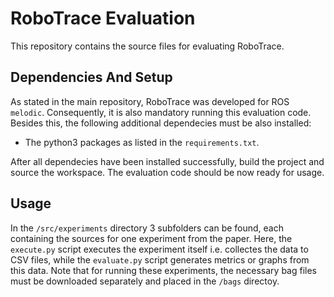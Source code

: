# RoboTrace Evaluation
This repository contains the source files for evaluating RoboTrace.

## Dependencies And Setup
As stated in the main repository, RoboTrace was developed for ROS `melodic`. Consequently, it is also mandatory  running this evaluation code. Besides this, the following additional dependecies must be also installed:

- The python3 packages as listed in the `requirements.txt`.

After all dependecies have been installed successfully, build the project and source the workspace. The evaluation code should be now ready for usage.

## Usage
In the `/src/experiments` directory 3 subfolders can be found, each containing the sources for one experiment from the paper. Here, the `execute.py` script executes the experiment itself i.e. collectes the data to CSV files, while the `evaluate.py` script generates metrics or graphs from this data. Note that for running these experiments, the necessary bag files must be downloaded separately and placed in the `/bags` directoy. 